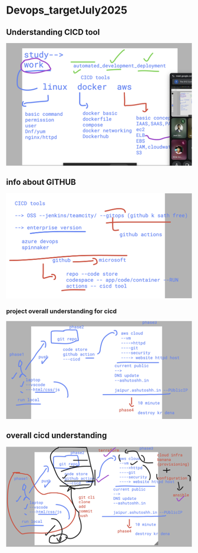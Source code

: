 # Devops_targetJuly2025

## Understanding CICD tool 

<img src="proj1.png">


## info about GITHUB 

<img src="proj2.png">

### project overall understanding for cicd 

<img src="proj3.png">

## overall cicd understanding 

<img src="proj4.png">

